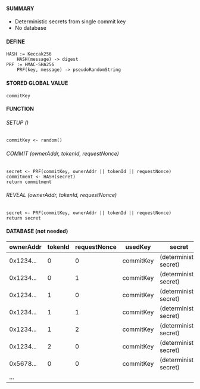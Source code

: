 ####  SUMMARY
- Deterministic secrets from single commit key
- No database

#### DEFINE
```
HASH := Keccak256
    HASH(message) -> digest
PRF := HMAC-SHA256
    PRF(key, message) -> pseudoRandomString
```

#### STORED GLOBAL VALUE
```
commitKey
```

#### FUNCTION
###### SETUP ()
```
commitKey <- random()
```

###### COMMIT (ownerAddr, tokenId, requestNonce)
```
secret <- PRF(commitKey, ownerAddr || tokenId || requestNonce)
commitment <- HASH(secret)
return commitment
```

###### REVEAL (ownerAddr, tokenId, requestNonce)
```
secret <- PRF(commitKey, ownerAddr || tokenId || requestNonce)
return secret
```

#### DATABASE (not needed)
| ownerAddr | tokenId | requestNonce | usedKey   | secret                 |
| --------- | ------- | ------------ | --------- | ---------------------- |
| 0x1234... | 0       | 0            | commitKey | (deterministic secret) |
| 0x1234... | 0       | 1            | commitKey | (deterministic secret) |
| 0x1234... | 1       | 0            | commitKey | (deterministic secret) |
| 0x1234... | 1       | 1            | commitKey | (deterministic secret) |
| 0x1234... | 1       | 2            | commitKey | (deterministic secret) |
| 0x1234... | 2       | 0            | commitKey | (deterministic secret) |
| 0x5678... | 0       | 0            | commitKey | (deterministic secret) |
| ...       |         |              |           |                        |
